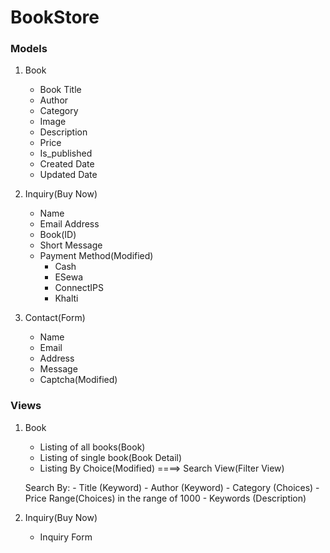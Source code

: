 # BookStore #
### Models ###
1. Book
	- Book Title
	- Author
	- Category
	- Image
	- Description
	- Price
	- Is_published
	- Created Date
	- Updated Date

2. Inquiry(Buy Now)
	- Name
	- Email Address
	- Book(ID)
	- Short Message
	- Payment Method(Modified)
		- Cash
		- ESewa
		- ConnectIPS
		- Khalti
	

3. Contact(Form)
	- Name
	- Email
	- Address
	- Message
	- Captcha(Modified)
	
### Views ###
1. Book
	- Listing of all books(Book)
	- Listing of single book(Book Detail)
	- Listing By Choice(Modified) ====> Search View(Filter View)
	
	Search By:
		- Title (Keyword)
		- Author (Keyword)
		- Category (Choices)
		- Price Range(Choices) in the range of 1000
		- Keywords (Description)

2. Inquiry(Buy Now)
	- Inquiry Form

